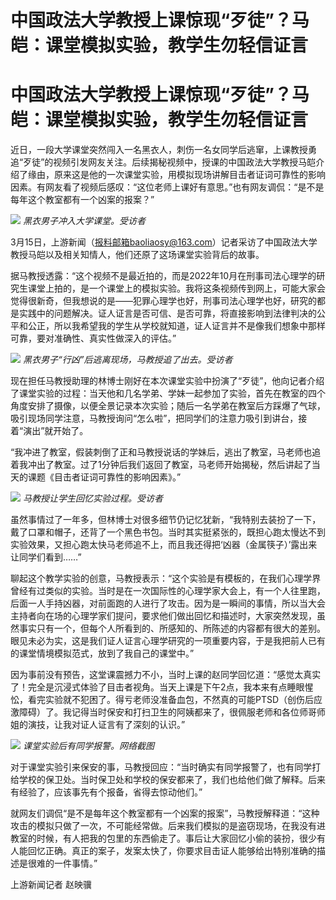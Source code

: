 # 中国政法大学教授上课惊现“歹徒”？马皑：课堂模拟实验，教学生勿轻信证言

# 中国政法大学教授上课惊现“歹徒”？马皑：课堂模拟实验，教学生勿轻信证言

近日，一段大学课堂突然闯入一名黑衣人，刺伤一名女同学后逃窜，上课教授勇追“歹徒”的视频引发网友关注。后续揭秘视频中，授课的中国政法大学教授马皑介绍了缘由，原来这是他的一次课堂实验，用模拟现场讲解目击者证词可靠性的影响因素。有网友看了视频后感叹：“这位老师上课好有意思。”也有网友调侃：“是不是每年这个教室都有一个凶案的报案？”

![](https://inews.gtimg.com/om_bt/O52HXbt6dUWrrxXc0qYLURJuIJ6wXyVBFo0455fmMpd1sAA/1000)
_黑衣男子冲入大学课堂。受访者_

3月15日，上游新闻（报料邮箱baoliaosy@163.com）记者采访了中国政法大学教授马皑以及相关知情人，他们还原了这场课堂实验背后的故事。

据马教授透露：“这个视频不是最近拍的，而是2022年10月在刑事司法心理学的研究生课堂上拍的，是一个课堂上的模拟实验。我将这条视频传到网上，可能大家会觉得很新奇，但我想说的是——犯罪心理学也好，刑事司法心理学也好，研究的都是实践中的问题解决。证人证言是否可信、是否可靠，将直接影响到法律判决的公平和公正，所以我希望我的学生从学校就知道，证人证言并不是像我们想象中那样可靠，要对准确性、真实性做深入的评估。”

![](https://inews.gtimg.com/om_bt/O4uqw8ZYvE1TTxrG2A37MaKK4E6kymEt4jW55DhxGLBpIAA/1000)
_黑衣男子“行凶”后逃离现场，马教授追了出去。受访者_

现在担任马教授助理的林博士刚好在本次课堂实验中扮演了“歹徒”，他向记者介绍了课堂实验的过程：当天他和几名学弟、学妹一起参加了实验，首先在教室的四个角度安排了摄像，以便全景记录本次实验；随后一名学弟在教室后方踩爆了气球，吸引现场同学注意，马教授询问“怎么啦”，把同学们的注意力吸引到讲台，接着“演出”就开始了。

“我冲进了教室，假装刺倒了正和马教授说话的学妹后，逃出了教室，马老师也追着我冲出了教室。过了1分钟后我们返回了教室，马老师开始揭秘，然后讲起了当天的课题《目击者证词可靠性的影响因素》。”

![](https://inews.gtimg.com/om_bt/OtCT7Jj_N2UeKOJFS8RymdXZ0Ae5ogLLTPVcmxCNZNRm0AA/1000)
_马教授让学生回忆实验过程。受访者_

虽然事情过了一年多，但林博士对很多细节仍记忆犹新，“我特别去装扮了一下，戴了口罩和帽子，还背了一个黑色书包。当时其实挺紧张的，既担心跑太慢达不到实验效果，又担心跑太快马老师追不上，而且我还得把‘凶器（金属筷子）’露出来让同学们看到……”

聊起这个教学实验的创意，马教授表示：“这个实验是有模板的，在我们心理学界曾经有过类似的实验。当时是在一次国际性的心理学家大会上，有一个人往里跑，后面一人手持凶器，对前面跑的人进行了攻击。因为是一瞬间的事情，所以当大会主持者向在场的心理学家们提问，要求他们做出回忆和描述时，大家突然发现，虽然事实只有一个，但每个人所看到的、所感知的、所陈述的内容都有很大的差别。眼见未必为实，这是我们证人证言心理学研究的一项重要内容，于是我把前人已有的课堂情境模拟范式，放到了我自己的课堂中。”

因为事前没有预告，这堂课震撼力不小，当时上课的赵同学回忆道：“感觉太真实了！完全是沉浸式体验了目击者视角。当天上课是下午2点，我本来有点睡眼惺忪，看完实验就不犯困了。得亏老师没准备血包，不然真的可能PTSD（创伤后应激障碍）了。我记得当时保安和打扫卫生的阿姨都来了，很佩服老师和各位师哥师姐的演技，让我对证人证言有了深刻的认识。”

![](https://inews.gtimg.com/om_bt/Ox7kU7y6RnjjyiUQ_WFShAmjNp8GwDB7r-LBB18IBdCNsAA/1000)
_课堂实验后有同学报警。网络截图_

对于课堂实验引来保安的事，马教授回应：“当时确实有同学报警了，也有同学打给学校的保卫处。当时保卫处和学校的保安都来了，我们也给他们做了解释。后来有经验了，应该事先有个报备，省得去惊动他们。”

就网友们调侃“是不是每年这个教室都有一个凶案的报案”，马教授解释道：“这种攻击的模拟只做了一次，不可能经常做。后来我们模拟的是盗窃现场，在我没有进教室的时候，有人把我的包里的东西偷走了。事后让大家回忆小偷的装扮，很少有人能回忆正确。真正的案子，发案太快了，你要求目击证人能够给出特别准确的描述是很难的一件事情。”

上游新闻记者 赵映骥


